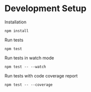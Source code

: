 Development Setup
=================

Installation

    npm install
    
Run tests

    npm test
    
Run tests in watch mode

    npm test -- --watch
    
Run tests with code coverage report
    
    npm test -- --coverage
